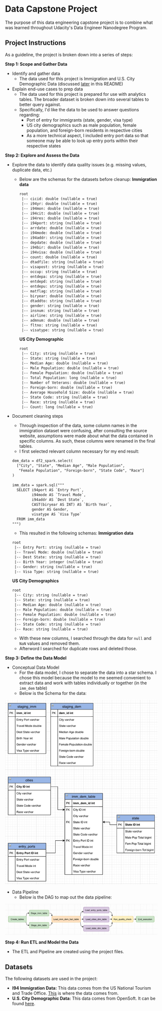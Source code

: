 # Data Capstone Project
The purpose of this data engineering capstone project is to combine what was learned throughout Udacity's Data Engineer Nanodegree Program.

## Project Instructions
As a guideline, the project is broken down into a series of steps:

**Step 1: Scope and Gather Data**
* Identify and gather data
  - The data used for this project is Immigration and U.S. City Demographic Data (discussed [later](#Datasets) in this README)
* Explain end-use cases to prep data
  - The data used for this project is prepared for use with analytics tables. The broader dataset is broken down into several tables to better query against.
  - Specifically, I'd like the data to be used to answer questions regarding:
    - Port of entry for immigrants (state, gender, visa type)
    - US city demographics such as male population, female population, and foreign-born residents in respective cities
    - As a more technical aspect, I included entry port data so that someone may be able to look up entry ports within their respective states

**Step 2: Explore and Assess the Data**
* Explore the data to identify data quality issues (e.g. missing values, duplicate data, etc.)
  - Below are the schemas for the datasets before cleanup:
    **Immigration data**
    ```
    root
     |-- cicid: double (nullable = true)
     |-- i94yr: double (nullable = true)
     |-- i94mon: double (nullable = true)
     |-- i94cit: double (nullable = true)
     |-- i94res: double (nullable = true)
     |-- i94port: string (nullable = true)
     |-- arrdate: double (nullable = true)
     |-- i94mode: double (nullable = true)
     |-- i94addr: string (nullable = true)
     |-- depdate: double (nullable = true)
     |-- i94bir: double (nullable = true)
     |-- i94visa: double (nullable = true)
     |-- count: double (nullable = true)
     |-- dtadfile: string (nullable = true)
     |-- visapost: string (nullable = true)
     |-- occup: string (nullable = true)
     |-- entdepa: string (nullable = true)
     |-- entdepd: string (nullable = true)
     |-- entdepu: string (nullable = true)
     |-- matflag: string (nullable = true)
     |-- biryear: double (nullable = true)
     |-- dtaddto: string (nullable = true)
     |-- gender: string (nullable = true)
     |-- insnum: string (nullable = true)
     |-- airline: string (nullable = true)
     |-- admnum: double (nullable = true)
     |-- fltno: string (nullable = true)
     |-- visatype: string (nullable = true)
    ```

    **US City Demographic**
    ```
    root
     |-- City: string (nullable = true)
     |-- State: string (nullable = true)
     |-- Median Age: double (nullable = true)
     |-- Male Population: double (nullable = true)
     |-- Female Population: double (nullable = true)
     |-- Total Population: long (nullable = true)
     |-- Number of Veterans: double (nullable = true)
     |-- Foreign-born: double (nullable = true)
     |-- Average Household Size: double (nullable = true)
     |-- State Code: string (nullable = true)
     |-- Race: string (nullable = true)
     |-- Count: long (nullable = true)
    ```

* Document cleaning steps
  - Through inspection of the data, some column names in the immigration dataset were confusing, after consulting the source website, assumptions were made about what the data contained in specific columns. As such, these columns were renamed in the final tables.
  - I first selected relevant column necessary for my end result:
  ```
  dem_data = df2_spark.select(
    ["City", "State", "Median Age", "Male Population",
     "Female Population", "Foreign-born", "State Code", "Race"]
  )

  imm_data = spark.sql("""
    SELECT i94port AS `Entry Port`,
           i94mode AS `Travel Mode`,
           i94addr AS `Dest State`,
           CAST(biryear AS INT) AS `Birth Year`,
           gender AS Gender,
           visatype AS `Visa Type`
    FROM imm_data
  """)
  ```

  - This resulted in the following schemas:
  **Immigration data**
  ```
  root
   |-- Entry Port: string (nullable = true)
   |-- Travel Mode: double (nullable = true)
   |-- Dest State: string (nullable = true)
   |-- Birth Year: integer (nullable = true)
   |-- Gender: string (nullable = true)
   |-- Visa Type: string (nullable = true)
  ```

  **US City Demographics**
  ```
  root
   |-- City: string (nullable = true)
   |-- State: string (nullable = true)
   |-- Median Age: double (nullable = true)
   |-- Male Population: double (nullable = true)
   |-- Female Population: double (nullable = true)
   |-- Foreign-born: double (nullable = true)
   |-- State Code: string (nullable = true)
   |-- Race: string (nullable = true)
  ```

  - With these new columns, I searched through the data for `null` and `NaN` values and removed them.
  - Afterword I searched for duplicate rows and deleted those.

**Step 3: Define the Data Model**
* Conceptual Data Model
  - For the data model, I chose to separate the data into a star schema. I chose this model because the model to me seemed convenient to extract data and work with tables individually or together (in the `imm_dem` table)
  - Below is the Schema for the data:

![Capstone Schema](Capstone_Schema.png)

* Data Pipeline
  - Below is the DAG to map out the data pipeline:

![Capstone Pipeline](Capstone_pipeline.png)

**Step 4: Run ETL and Model the Data**
- The ETL and Pipeline are created using the project files.

## Datasets
The following datasets are used in the project:
- **I94 Immigration Data:** This data comes from the US National Tourism and Trade Office. [This](https://travel.trade.gov/research/reports/i94/historical/2016.html) is where the data comes from.
- **U.S. City Demographic Data:** This data comes from OpenSoft. It can be found [here](https://public.opendatasoft.com/explore/dataset/us-cities-demographics/export/).

